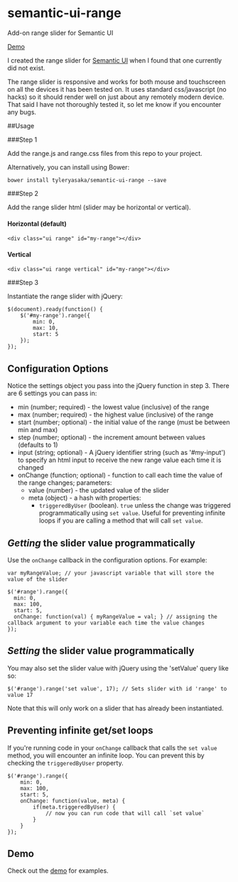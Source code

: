 # semantic-ui-range
Add-on range slider for Semantic UI

[Demo](http://codepen.io/tyleryasaka/pen/KVqPbo)

I created the range slider for [Semantic UI](http://semantic-ui.com/) when I found that one currently did not exist.

The range slider is responsive and works for both mouse and touchscreen on all the devices it has been tested on. It uses standard css/javascript (no hacks) so it should render well on just about any remotely modern device. That said I have not thoroughly tested it, so let me know if you encounter any bugs.

##Usage

###Step 1

Add the range.js and range.css files from this repo to your project.

Alternatively, you can install using Bower:
```
bower install tyleryasaka/semantic-ui-range --save
```

###Step 2

Add the range slider html (slider may be horizontal or vertical).

#### Horizontal (default)

	<div class="ui range" id="my-range"></div>

#### Vertical

    <div class="ui range vertical" id="my-range"></div>

###Step 3

Instantiate the range slider with jQuery:

	$(document).ready(function() {
		$('#my-range').range({
			min: 0,
			max: 10,
			start: 5
		});
	});

## Configuration Options

Notice the settings object you pass into the jQuery function in step 3. There are 6 settings you can pass in:
* min (number; required) - the lowest value (inclusive) of the range
* max (number; required) - the highest value (inclusive) of the range
* start (number; optional) - the initial value of the range (must be between min and max)
* step (number; optional) - the increment amount between values (defaults to 1)
* input (string; optional) - A jQuery identifier string (such as '#my-input') to specify an html input to receive the new range value each time it is changed
* onChange (function; optional) - function to call each time the value of the range changes; parameters:
	* value (number) - the updated value of the slider
	* meta (object) - a hash with properties:
		* `triggeredByUser` (boolean). `true` unless the change was triggered programmatically using `set value`. Useful for preventing infinite loops if you are calling a method that will call `set value`.

## *Getting* the slider value programmatically

Use the `onChange` callback in the configuration options. For example:

    var myRangeValue; // your javascript variable that will store the value of the slider

    $('#range').range({
      min: 0,
      max: 100,
      start: 5,
      onChange: function(val) { myRangeValue = val; } // assigning the callback argument to your variable each time the value changes
    });

## *Setting* the slider value programmatically

You may also set the slider value with jQuery using the 'setValue' query like so:

    $('#range').range('set value', 17); // Sets slider with id 'range' to value 17

Note that this will only work on a slider that has already been instantiated.

## Preventing infinite get/set loops

If you're running code in your `onChange` callback that calls the `set value` method, you will encounter an infinite loop. You can prevent this by checking the `triggeredByUser` property.

	$('#range').range({
		min: 0,
		max: 100,
		start: 5,
		onChange: function(value, meta) {
			if(meta.triggeredByUser) {
				// now you can run code that will call `set value`
			}
		}
	});

## Demo

Check out the [demo](http://codepen.io/tyleryasaka/pen/KVqPbo) for examples.
